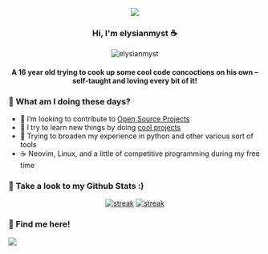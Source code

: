 <p align = "center">
<img src = "https://i.ibb.co/Dr1smPY/interest-timescales-gruvbox-dark-hald8-Gaussian-RBF-lum0-8-shape96-near16.png"/>
</p>

<h3 align="center">Hi, I'm elysianmyst ☕</h3>
<p align="center"><img src="https://komarev.com/ghpvc/?username=elysianmyst&label=_🫣_&color=ed791a&style=for-the-badge" alt="elysianmyst"/></p>
<h4 align="center">A 16 year old trying to cook up some cool code concoctions on his own – self-taught and loving every bit of it!</h4>

### 🥞 What am I doing these days?
- 🔭 I’m looking to contribute to [Open Source Projects](https://opensource.com/resources/what-open-source)
- 🌱 I try to learn new things by doing [cool projects](https://github.com/TrueMyst?tab=repositories)
- 📑 Trying to broaden my experience in python and other various sort of tools
- ☕ Neovim, Linux, and a little of competitive programming during my free time


### 📑 Take a look to my Github Stats :)
<p align="center">
<a href="https://github.com/TrueMyst"><img title="stats" alt="streak" src="https://github-readme-stats.vercel.app/api?username=TrueMyst&show_icons=true&theme=gruvbox&border_radius=7.5&hide_border=true"/></a> 
<a href="https://github.com/TrueMyst"><img title="stats" alt="streak" src="https://github-readme-streak-stats.herokuapp.com/?user=TrueMyst&theme=gruvbox&border_radius=7&hide_border=true&stroke=f53b3b%22&"/></a> 
</p>

### 🥱 Find me here!
![](https://discord.c99.nl/widget/theme-4/716564765303898152.png)
